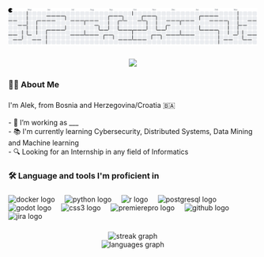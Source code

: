 <picture>
  <source media="(prefers-color-scheme: dark)" srcset="https://raw.githubusercontent.com/AlekkDev/AlekkDev/output/pacman-contribution-graph-dark.svg">
  <source media="(prefers-color-scheme: light)" srcset="https://raw.githubusercontent.com/AlekkDev/AlekkDev/output/pacman-contribution-graph.svg">
  <img alt="pacman contribution graph" src="https://raw.githubusercontent.com/AlekkDev/AlekkDev/output/pacman-contribution-graph.svg">
</picture>


###

<div align="center">
  <img src="https://visitor-badge.laobi.icu/badge?page_id=AlekkDev.AlekkDev&"  />
</div>

###

<h3 align="left">👩‍💻  About Me</h3>

###

<p align="left">I'm Alek, from Bosnia and Herzegovina/Croatia 🇧🇦<br><br>- 🔭 I’m working as ___<br>- 📚 I'm currently learning Cybersecurity, Distributed Systems, Data Mining and Machine learning<br>- 🔍 Looking for an Internship in any field of Informatics</p>

###

<h3 align="left">🛠 Language and tools I'm proficient in</h3>

###

<div align="left">
  <img src="https://cdn.jsdelivr.net/gh/devicons/devicon/icons/docker/docker-plain-wordmark.svg" height="40" alt="docker logo"  />
  <img width="12" />
  <img src="https://cdn.jsdelivr.net/gh/devicons/devicon/icons/python/python-original.svg" height="40" alt="python logo"  />
  <img width="12" />
  <img src="https://cdn.jsdelivr.net/gh/devicons/devicon/icons/r/r-original.svg" height="40" alt="r logo"  />
  <img width="12" />
  <img src="https://cdn.jsdelivr.net/gh/devicons/devicon/icons/postgresql/postgresql-original.svg" height="40" alt="postgresql logo"  />
  <img width="12" />
  <img src="https://cdn.jsdelivr.net/gh/devicons/devicon/icons/godot/godot-original.svg" height="40" alt="godot logo"  />
  <img width="12" />
  <img src="https://cdn.jsdelivr.net/gh/devicons/devicon/icons/css3/css3-original.svg" height="40" alt="css3 logo"  />
  <img width="12" />
  <img src="https://cdn.jsdelivr.net/gh/devicons/devicon/icons/premierepro/premierepro-plain.svg" height="40" alt="premierepro logo"  />
  <img width="12" />
  <img src="https://cdn.jsdelivr.net/gh/devicons/devicon/icons/github/github-original.svg" height="40" alt="github logo"  />
  <img width="12" />
  <img src="https://cdn.jsdelivr.net/gh/devicons/devicon/icons/jira/jira-original.svg" height="40" alt="jira logo"  />
</div>

###

<div align="center">
  <img src="https://streak-stats.demolab.com?user=AlekkDev&locale=en&mode=weekly&theme=radical&hide_border=false&border_radius=5&order=3" height="220" alt="streak graph" /> <br>
  <img src="https://github-readme-stats.vercel.app/api/top-langs?username=AlekkDev&locale=en&hide_title=false&layout=compact&card_width=320&langs_count=5&theme=radical&hide_border=false&order=2" height="150" alt="languages graph"  />
</div>

###


